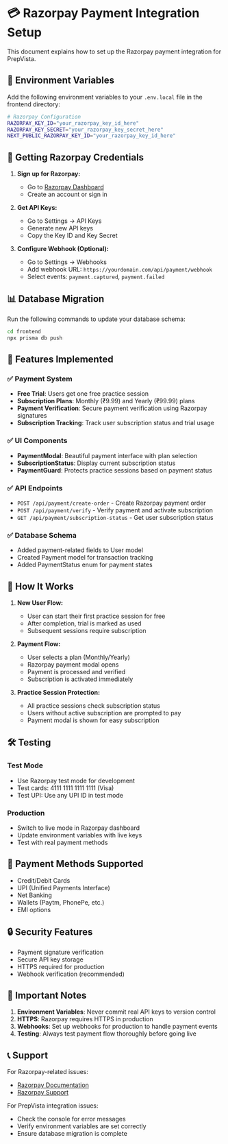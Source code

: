 # 💳 Razorpay Payment Integration Setup

This document explains how to set up the Razorpay payment integration for PrepVista.

## 🔧 Environment Variables

Add the following environment variables to your `.env.local` file in the frontend directory:

```bash
# Razorpay Configuration
RAZORPAY_KEY_ID="your_razorpay_key_id_here"
RAZORPAY_KEY_SECRET="your_razorpay_key_secret_here"
NEXT_PUBLIC_RAZORPAY_KEY_ID="your_razorpay_key_id_here"
```

## 🚀 Getting Razorpay Credentials

1. **Sign up for Razorpay:**

   - Go to [Razorpay Dashboard](https://dashboard.razorpay.com/)
   - Create an account or sign in

2. **Get API Keys:**

   - Go to Settings → API Keys
   - Generate new API keys
   - Copy the Key ID and Key Secret

3. **Configure Webhook (Optional):**
   - Go to Settings → Webhooks
   - Add webhook URL: `https://yourdomain.com/api/payment/webhook`
   - Select events: `payment.captured`, `payment.failed`

## 📊 Database Migration

Run the following commands to update your database schema:

```bash
cd frontend
npx prisma db push
```

## 🎯 Features Implemented

### ✅ Payment System

- **Free Trial**: Users get one free practice session
- **Subscription Plans**: Monthly (₹9.99) and Yearly (₹99.99) plans
- **Payment Verification**: Secure payment verification using Razorpay signatures
- **Subscription Tracking**: Track user subscription status and trial usage

### ✅ UI Components

- **PaymentModal**: Beautiful payment interface with plan selection
- **SubscriptionStatus**: Display current subscription status
- **PaymentGuard**: Protects practice sessions based on payment status

### ✅ API Endpoints

- `POST /api/payment/create-order` - Create Razorpay payment order
- `POST /api/payment/verify` - Verify payment and activate subscription
- `GET /api/payment/subscription-status` - Get user subscription status

### ✅ Database Schema

- Added payment-related fields to User model
- Created Payment model for transaction tracking
- Added PaymentStatus enum for payment states

## 🔄 How It Works

1. **New User Flow:**

   - User can start their first practice session for free
   - After completion, trial is marked as used
   - Subsequent sessions require subscription

2. **Payment Flow:**

   - User selects a plan (Monthly/Yearly)
   - Razorpay payment modal opens
   - Payment is processed and verified
   - Subscription is activated immediately

3. **Practice Session Protection:**
   - All practice sessions check subscription status
   - Users without active subscription are prompted to pay
   - Payment modal is shown for easy subscription

## 🛠️ Testing

### Test Mode

- Use Razorpay test mode for development
- Test cards: 4111 1111 1111 1111 (Visa)
- Test UPI: Use any UPI ID in test mode

### Production

- Switch to live mode in Razorpay dashboard
- Update environment variables with live keys
- Test with real payment methods

## 📱 Payment Methods Supported

- Credit/Debit Cards
- UPI (Unified Payments Interface)
- Net Banking
- Wallets (Paytm, PhonePe, etc.)
- EMI options

## 🔒 Security Features

- Payment signature verification
- Secure API key storage
- HTTPS required for production
- Webhook verification (recommended)

## 🚨 Important Notes

1. **Environment Variables**: Never commit real API keys to version control
2. **HTTPS**: Razorpay requires HTTPS in production
3. **Webhooks**: Set up webhooks for production to handle payment events
4. **Testing**: Always test payment flow thoroughly before going live

## 📞 Support

For Razorpay-related issues:

- [Razorpay Documentation](https://razorpay.com/docs/)
- [Razorpay Support](https://razorpay.com/support/)

For PrepVista integration issues:

- Check the console for error messages
- Verify environment variables are set correctly
- Ensure database migration is complete
